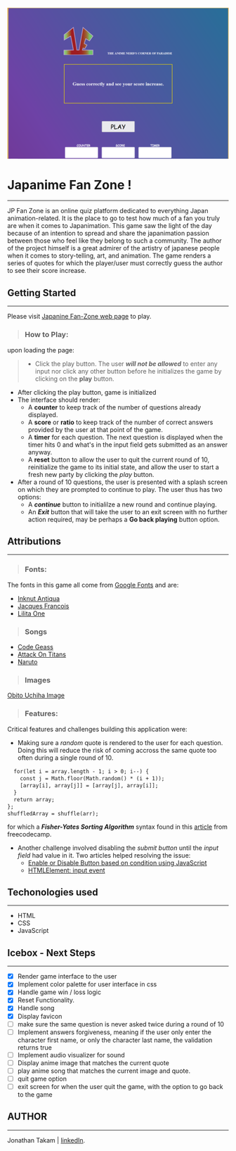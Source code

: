 ![Japanime fan zone screenshot](./assets/Screenshot%202023-09-08%20134844.png)

# Japanime Fan Zone !

***

JP Fan Zone is an online quiz platform dedicated to everything Japan animation-related. It is the place to go to test how much of a fan you truly are when it comes to Japanimation. This game saw the light of the day because of an intention to spread and share the japanimation passion between those who feel like they belong to such a community. The author of the project himself is a great admirer of the artistry of japanese people when it comes to story-telling, art, and animation. The game renders a series of quotes for which the player/user must correctly guess the author to see their score increase.

## Getting Started

***

Please visit [Japanine Fan-Zone web page](https://jp-fan-zone.netlify.app/) to play.
> ### How to Play:
upon loading the page:
> - Click the play button. The user ***will not be allowed*** to enter any input nor click any other button before he initializes the game by clicking on the **play** button.
- After clicking the play button, game is initialized
- The interface should render:
  - A **counter** to keep track of the number of questions already displayed.
  - A **score** or **ratio** to keep track of the number of correct answers provided by the user at that point of the game.
  - A **timer** for each question. The next question is displayed when the timer hits 0 and what's in the input field gets submitted as an answer anyway.
  - A **reset** button to allow the user to quit the current round of 10, reinitialize the game to its initial state, and allow the user to start a fresh new party by clicking the *play* button.
- After a round of 10 questions, the user is presented with a splash screen on which they are prompted to continue to play. The user thus has two options:
  - A ***continue*** button to initialilze a new round and continue playing.
  - An ***Exit*** button that will take the user to an exit screen with no further action required, may be perhaps a **Go back playing** button option.


## Attributions

***

> ### Fonts:
The fonts in this game all come from [Google Fonts](https://fonts.google.com/) and are:
 - [Inknut Antiqua](https://fonts.google.com/specimen/Inknut+Antiqua?query=inknut) 
 - [Jacques Francois](https://fonts.google.com/specimen/Jacques+Francois?query=jacques+fra)
 - [Lilita One](https://fonts.google.com/specimen/Lilita+One?query=lilita)

> ### Songs
  - [Code Geass](https://archive.org/details/02-stories)
  - [Attack On Titans](https://archive.org/details/attack-on-titan-original-soundtrack)
  - [Naruto](https://downloads.khinsider.com/game-soundtracks/album/naruto-shippuden-ultimate-ninja-1-unofficial-soundtrack) 

  > ### Images
  [Obito Uchiha Image](https://www.wallpaperflare.com/uchiha-obito-wallpaper-naruto-uchiha-madara-digital-wallpaper-wallpaper-qwx/download/1920x1080)

 > ### Features:
 Critical features and challenges building this application were:
 - Making sure a *random* quote is rendered to the user for each question. Doing this will reduce the risk of coming accross the same quote too often during a single round of 10.
  ```const shuffle = (array) => {
    for(let i = array.length - 1; i > 0; i--) {
      const j = Math.floor(Math.random() * (i + 1));
      [array[i], array[j]] = [array[j], array[i]];
    }
    return array;
  };
  shuffledArray = shuffle(arr); 
  ```
  for which a ***Fisher-Yates Sorting Algorithm*** syntax found in this [article](https://www.freecodecamp.org/news/how-to-shuffle-an-array-of-items-using-javascript-or-typescript/) from freecodecamp.

  - Another challenge involved disabling the *submit button* until the *input field* had value in it. Two articles helped resolving the issue:
    - [
Enable or Disable Button based on condition using JavaScript ](https://www.aspsnippets.com/Articles/Enable-or-Disable-Button-based-on-condition-using-JavaScript.aspx)
    - [HTMLElement: input event](https://developer.mozilla.org/en-US/docs/Web/API/HTMLElement/input_event)

## Techonologies used

***

- HTML
- CSS
- JavaScript

## Icebox - Next Steps

***

- [x] Render game interface to the user
- [x] Implement color palette for user interface in css
- [x] Handle game win / loss logic
- [x] Reset Functionality.
- [x] Handle song
- [x] Display favicon
- [ ] make sure the same question is never asked twice during a round of 10
- [ ] Implement answers forgiveness, meaning if the user only enter the character first name, or only the character last name, the validation returns true
- [ ] Implement audio visualizer for sound
- [ ] Display anime image that matches the current quote
- [ ] play anime song that matches the current image and quote.
- [ ] quit game option
- [ ] exit screen for when the user quit the game, with the option to go back to the game

## AUTHOR

***

Jonathan Takam | [linkedIn](www.linkedin.com/in/takam-jonathan).



